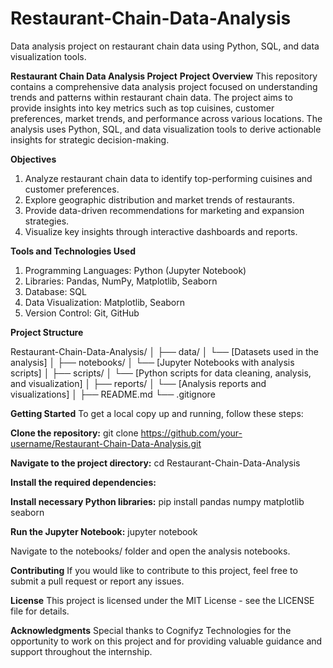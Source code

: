 # Restaurant-Chain-Data-Analysis
Data analysis project on restaurant chain data using Python, SQL, and data visualization tools.

**Restaurant Chain Data Analysis Project**
**Project Overview**
This repository contains a comprehensive data analysis project focused on understanding trends and patterns within restaurant chain data. The project aims to provide insights into key metrics such as top cuisines, customer preferences, market trends, and performance across various locations. The analysis uses Python, SQL, and data visualization tools to derive actionable insights for strategic decision-making.

**Objectives**
1. Analyze restaurant chain data to identify top-performing cuisines and customer preferences.
2. Explore geographic distribution and market trends of restaurants.
3. Provide data-driven recommendations for marketing and expansion strategies.
4. Visualize key insights through interactive dashboards and reports.

**Tools and Technologies Used**
1. Programming Languages: Python (Jupyter Notebook)
2. Libraries: Pandas, NumPy, Matplotlib, Seaborn
3. Database: SQL
4. Data Visualization: Matplotlib, Seaborn
5. Version Control: Git, GitHub


**Project Structure**

Restaurant-Chain-Data-Analysis/
│
├── data/
│   └── [Datasets used in the analysis]
│
├── notebooks/
│   └── [Jupyter Notebooks with analysis scripts]
│
├── scripts/
│   └── [Python scripts for data cleaning, analysis, and visualization]
│
├── reports/
│   └── [Analysis reports and visualizations]
│
├── README.md
└── .gitignore

**Getting Started**
To get a local copy up and running, follow these steps:

**Clone the repository:**
git clone https://github.com/your-username/Restaurant-Chain-Data-Analysis.git

**Navigate to the project directory:**
cd Restaurant-Chain-Data-Analysis

**Install the required dependencies:**

**Install necessary Python libraries:**
pip install pandas numpy matplotlib seaborn

**Run the Jupyter Notebook:**
jupyter notebook

Navigate to the notebooks/ folder and open the analysis notebooks.


**Contributing**
If you would like to contribute to this project, feel free to submit a pull request or report any issues.

**License**
This project is licensed under the MIT License - see the LICENSE file for details.

**Acknowledgments**
Special thanks to Cognifyz Technologies for the opportunity to work on this project and for providing valuable guidance and support throughout the internship.
